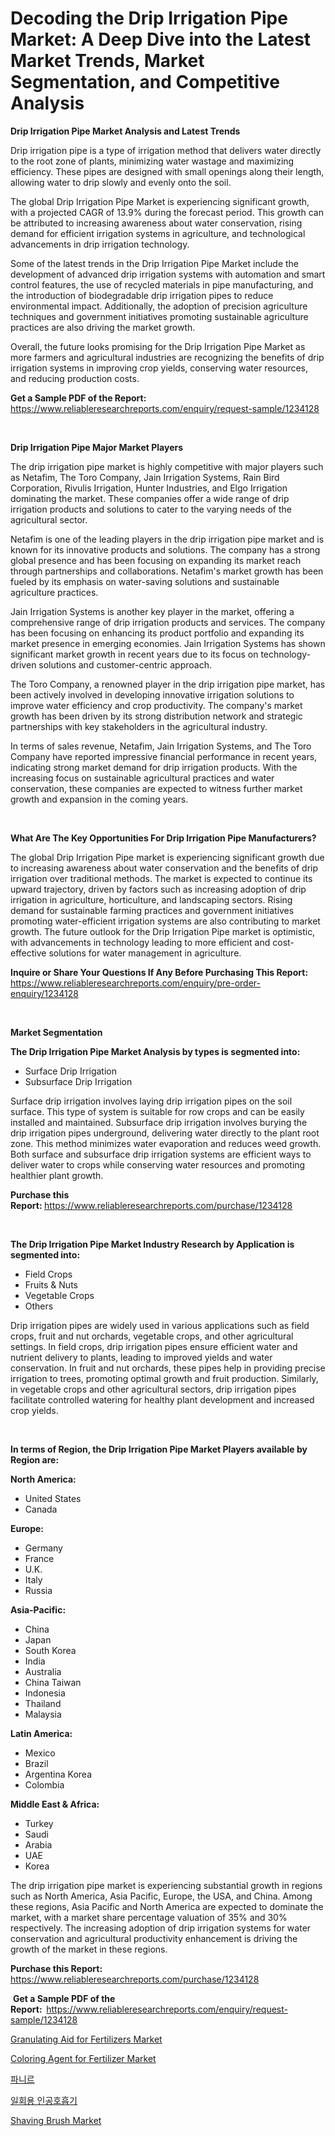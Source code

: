 <p><h1>Decoding the Drip Irrigation Pipe Market: A Deep Dive into the Latest Market Trends, Market Segmentation, and Competitive Analysis</h1></p><p><strong>Drip Irrigation Pipe Market Analysis and Latest Trends</strong></p>
<p><p>Drip irrigation pipe is a type of irrigation method that delivers water directly to the root zone of plants, minimizing water wastage and maximizing efficiency. These pipes are designed with small openings along their length, allowing water to drip slowly and evenly onto the soil.</p><p>The global Drip Irrigation Pipe Market is experiencing significant growth, with a projected CAGR of 13.9% during the forecast period. This growth can be attributed to increasing awareness about water conservation, rising demand for efficient irrigation systems in agriculture, and technological advancements in drip irrigation technology.</p><p>Some of the latest trends in the Drip Irrigation Pipe Market include the development of advanced drip irrigation systems with automation and smart control features, the use of recycled materials in pipe manufacturing, and the introduction of biodegradable drip irrigation pipes to reduce environmental impact. Additionally, the adoption of precision agriculture techniques and government initiatives promoting sustainable agriculture practices are also driving the market growth.</p><p>Overall, the future looks promising for the Drip Irrigation Pipe Market as more farmers and agricultural industries are recognizing the benefits of drip irrigation systems in improving crop yields, conserving water resources, and reducing production costs.</p></p>
<p><strong>Get a Sample PDF of the Report:&nbsp;</strong> <a href="https://www.reliableresearchreports.com/enquiry/request-sample/1234128">https://www.reliableresearchreports.com/enquiry/request-sample/1234128</a></p>
<p>&nbsp;</p>
<p><strong>Drip Irrigation Pipe Major Market Players</strong></p>
<p><p>The drip irrigation pipe market is highly competitive with major players such as Netafim, The Toro Company, Jain Irrigation Systems, Rain Bird Corporation, Rivulis Irrigation, Hunter Industries, and Elgo Irrigation dominating the market. These companies offer a wide range of drip irrigation products and solutions to cater to the varying needs of the agricultural sector.</p><p>Netafim is one of the leading players in the drip irrigation pipe market and is known for its innovative products and solutions. The company has a strong global presence and has been focusing on expanding its market reach through partnerships and collaborations. Netafim's market growth has been fueled by its emphasis on water-saving solutions and sustainable agriculture practices.</p><p>Jain Irrigation Systems is another key player in the market, offering a comprehensive range of drip irrigation products and services. The company has been focusing on enhancing its product portfolio and expanding its market presence in emerging economies. Jain Irrigation Systems has shown significant market growth in recent years due to its focus on technology-driven solutions and customer-centric approach.</p><p>The Toro Company, a renowned player in the drip irrigation pipe market, has been actively involved in developing innovative irrigation solutions to improve water efficiency and crop productivity. The company's market growth has been driven by its strong distribution network and strategic partnerships with key stakeholders in the agricultural industry.</p><p>In terms of sales revenue, Netafim, Jain Irrigation Systems, and The Toro Company have reported impressive financial performance in recent years, indicating strong market demand for drip irrigation products. With the increasing focus on sustainable agricultural practices and water conservation, these companies are expected to witness further market growth and expansion in the coming years.</p></p>
<p>&nbsp;</p>
<p><strong>What Are The Key Opportunities For Drip Irrigation Pipe Manufacturers?</strong></p>
<p><p>The global Drip Irrigation Pipe market is experiencing significant growth due to increasing awareness about water conservation and the benefits of drip irrigation over traditional methods. The market is expected to continue its upward trajectory, driven by factors such as increasing adoption of drip irrigation in agriculture, horticulture, and landscaping sectors. Rising demand for sustainable farming practices and government initiatives promoting water-efficient irrigation systems are also contributing to market growth. The future outlook for the Drip Irrigation Pipe market is optimistic, with advancements in technology leading to more efficient and cost-effective solutions for water management in agriculture.</p></p>
<p><strong>Inquire or Share Your Questions If Any Before Purchasing This Report:</strong> <a href="https://www.reliableresearchreports.com/enquiry/pre-order-enquiry/1234128">https://www.reliableresearchreports.com/enquiry/pre-order-enquiry/1234128</a></p>
<p>&nbsp;</p>
<p><strong>Market Segmentation</strong></p>
<p><strong>The Drip Irrigation Pipe Market Analysis by types is segmented into:</strong></p>
<p><ul><li>Surface Drip Irrigation</li><li>Subsurface Drip Irrigation</li></ul></p>
<p><p>Surface drip irrigation involves laying drip irrigation pipes on the soil surface. This type of system is suitable for row crops and can be easily installed and maintained. Subsurface drip irrigation involves burying the drip irrigation pipes underground, delivering water directly to the plant root zone. This method minimizes water evaporation and reduces weed growth. Both surface and subsurface drip irrigation systems are efficient ways to deliver water to crops while conserving water resources and promoting healthier plant growth.</p></p>
<p><strong>Purchase this Report:&nbsp;</strong><a href="https://www.reliableresearchreports.com/purchase/1234128">https://www.reliableresearchreports.com/purchase/1234128</a></p>
<p>&nbsp;</p>
<p><strong>The Drip Irrigation Pipe Market Industry Research by Application is segmented into:</strong></p>
<p><ul><li>Field Crops</li><li>Fruits & Nuts</li><li>Vegetable Crops</li><li>Others</li></ul></p>
<p><p>Drip irrigation pipes are widely used in various applications such as field crops, fruit and nut orchards, vegetable crops, and other agricultural settings. In field crops, drip irrigation pipes ensure efficient water and nutrient delivery to plants, leading to improved yields and water conservation. In fruit and nut orchards, these pipes help in providing precise irrigation to trees, promoting optimal growth and fruit production. Similarly, in vegetable crops and other agricultural sectors, drip irrigation pipes facilitate controlled watering for healthy plant development and increased crop yields.</p></p>
<p>&nbsp;</p>
<p><strong>In terms of Region, the Drip Irrigation Pipe Market Players available by Region are:</strong></p>
<p>
    <p> <strong> North America: </strong>
        <ul>
            <li>United States</li>
            <li>Canada</li>
        </ul>
        </p> 
    <p> <strong> Europe: </strong>
        <ul>
            <li>Germany</li>
            <li>France</li>
            <li>U.K.</li>
            <li>Italy</li>
            <li>Russia</li>
        </ul>
        </p> 
    <p> <strong> Asia-Pacific: </strong>
        <ul>
            <li>China</li>
            <li>Japan</li>
            <li>South Korea</li>
            <li>India</li>
            <li>Australia</li>
            <li>China Taiwan</li>
            <li>Indonesia</li>
            <li>Thailand</li>
            <li>Malaysia</li>
        </ul>
        </p> 
    <p> <strong> Latin America: </strong>
        <ul>
            <li>Mexico</li>
            <li>Brazil</li>
            <li>Argentina Korea</li>
            <li>Colombia</li>
        </ul>
        </p> 
    <p> <strong> Middle East & Africa: </strong>
        <ul>
            <li>Turkey</li>
            <li>Saudi</li>
            <li>Arabia</li>
            <li>UAE</li>
            <li>Korea</li>
        </ul>
    </p>
    </p>
<p><p>The drip irrigation pipe market is experiencing substantial growth in regions such as North America, Asia Pacific, Europe, the USA, and China. Among these regions, Asia Pacific and North America are expected to dominate the market, with a market share percentage valuation of 35% and 30% respectively. The increasing adoption of drip irrigation systems for water conservation and agricultural productivity enhancement is driving the growth of the market in these regions.</p></p>
<p><strong>Purchase this Report: </strong><a href="https://www.reliableresearchreports.com/purchase/1234128">https://www.reliableresearchreports.com/purchase/1234128</a></p>
<p>&nbsp;<strong>Get a Sample PDF of the Report:&nbsp;&nbsp;</strong><a href="https://www.reliableresearchreports.com/enquiry/request-sample/1234128">https://www.reliableresearchreports.com/enquiry/request-sample/1234128</a></p>
<p><strong></strong></p>
<p><p><a href="https://view.publitas.com/reportprime-1/granulating-aid-for-fertilizers-market-with-the-goal-of-estimating-the-market-size-and-future-growth-potential-of-various-market-segments-based-on-component-applications-end-user-and-region/">Granulating Aid for Fertilizers Market</a></p><p><a href="https://view.publitas.com/reportprime-1/decoding-the-coloring-agent-for-fertilizer-market-a-deep-dive-into-the-latest-market-trends-market-segmentation-and-competitive-analysis/">Coloring Agent for Fertilizer Market</a></p><p><a href="https://medium.com/@wauicpi59728/%ED%8C%8C%EB%8B%88%EB%A5%B4-%EC%8B%9C%EC%9E%A5-%EA%B7%9C%EB%AA%A8-%EB%B0%8F-%EC%8B%9C%EC%9E%A5-%EB%8F%99%ED%96%A5-%EC%A0%84%EC%B2%B4-%EC%82%B0%EC%97%85-%EA%B0%9C%EC%9A%94-2024%EB%85%84%EB%B6%80%ED%84%B0-2031%EB%85%84%EA%B9%8C%EC%A7%80-3a2347368389">파니르</a></p><p><a href="https://medium.com/@francishtryerzog6789/%EC%9D%BC%ED%9A%8C%EC%9A%A9-%ED%98%B8%ED%9D%A1-%EB%B3%B4%ED%98%B8%EA%B5%AC-%EC%8B%9C%EC%9E%A5%EC%9D%80-%EC%8B%9C%EC%9E%A5-%EC%A0%90%EC%9C%A0%EC%9C%A8-%EA%B7%9C%EB%AA%A8-%EB%B0%8F-2031%EB%85%84%EA%B9%8C%EC%A7%80-%EC%98%88%EC%83%81-%EC%98%88%EC%B8%A1%EC%97%90-%EC%B4%88%EC%A0%90%EC%9D%84-%EB%A7%9E%EC%B6%A5%EB%8B%88%EB%8B%A4-cdab9b247886">일회용 인공호흡기</a></p><p><a href="https://cat-emmental-94b.notion.site/Global-Shaving-Brush-Market-by-Types-Applications-and-Major-Players-with-Regional-Growth-Rate-Ana-7f18acb5d00047e4b0f2e8c4bcd71a2b">Shaving Brush Market</a></p></p>